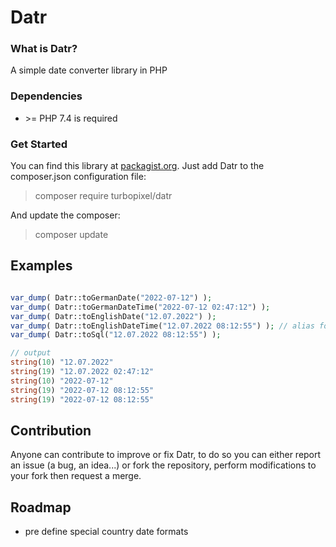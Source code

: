
# Datr

### What is Datr?

A simple date converter library in PHP

### Dependencies

* \>= PHP 7.4 is required

### Get Started

You can find this library at [packagist.org](https://packagist.org/packages/turbopixel/datr). 
Just add Datr to the composer.json configuration file:

> composer require turbopixel/datr

And update the composer:

> composer update

## Examples

```php

var_dump( Datr::toGermanDate("2022-07-12") );
var_dump( Datr::toGermanDateTime("2022-07-12 02:47:12") );
var_dump( Datr::toEnglishDate("12.07.2022") );
var_dump( Datr::toEnglishDateTime("12.07.2022 08:12:55") ); // alias for toSql()
var_dump( Datr::toSql("12.07.2022 08:12:55") );

// output
string(10) "12.07.2022"
string(19) "12.07.2022 02:47:12"
string(10) "2022-07-12"
string(19) "2022-07-12 08:12:55"
string(19) "2022-07-12 08:12:55"
```

## Contribution

Anyone can contribute to improve or fix Datr, to do so you can either 
report an issue (a bug, an idea...) or fork the repository, 
perform modifications to your fork then request a merge.

## Roadmap

* pre define special country date formats
